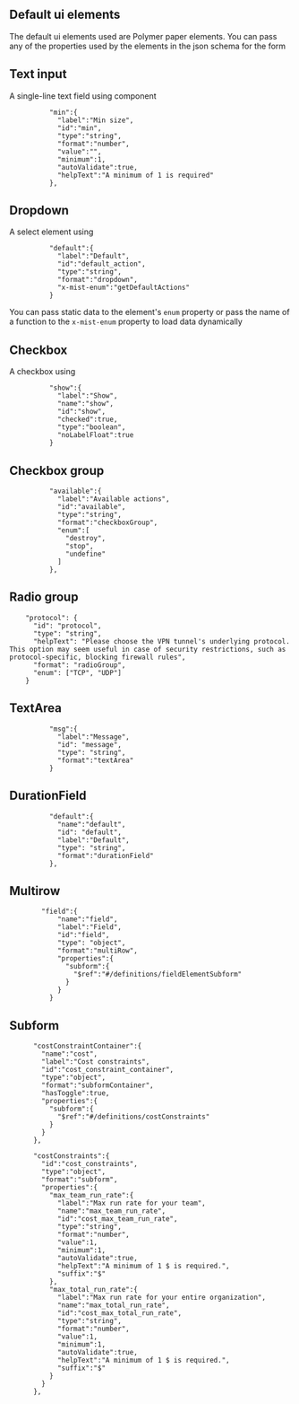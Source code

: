## Default ui elements

The default ui elements used are Polymer paper elements. You can pass any of the properties used by the elements in the json schema for the form
## Text input
A single-line text field using [<paper-input>](https://www.webcomponents.org/element/@polymer/paper-input) component
```
		  "min":{
			"label":"Min size",
			"id":"min",
			"type":"string",
			"format":"number",
			"value":"",
			"minimum":1,
			"autoValidate":true,
			"helpText":"A minimum of 1 is required"
		  },
```

## Dropdown
A select element using [<paper-dropdown-menu>](https://www.webcomponents.org/element/@polymer/paper-dropdown-menu/elements/paper-dropdown-menu)

```
		  "default":{
			"label":"Default",
			"id":"default_action",
			"type":"string",
			"format":"dropdown",
			"x-mist-enum":"getDefaultActions"
		  }
```
You can pass static data to the element's `enum` property or pass the name of a function to the `x-mist-enum` property to load data dynamically

## Checkbox

A checkbox using [<paper-checkbox>](https://www.webcomponents.org/element/@polymer/paper-checkbox/elements/paper-checkbox)
```
		  "show":{
			"label":"Show",
			"name":"show",
			"id":"show",
			"checked":true,
			"type":"boolean",
			"noLabelFloat":true
		  }
```

## Checkbox group

```
		  "available":{
			"label":"Available actions",
			"id":"available",
			"type":"string",
			"format":"checkboxGroup",
			"enum":[
			  "destroy",
			  "stop",
			  "undefine"
			]
		  },
```

## Radio group

```
    "protocol": {
      "id": "protocol",
      "type": "string",
      "helpText": "Please choose the VPN tunnel's underlying protocol. This option may seem useful in case of security restrictions, such as protocol-specific, blocking firewall rules",
      "format": "radioGroup",
      "enum": ["TCP", "UDP"]
    }
```

## TextArea

```
		  "msg":{
			"label":"Message",
			"id": "message",
			"type": "string",
			"format":"textArea"
		  }
```
## DurationField

```
		  "default":{
			"name":"default",
			"id": "default",
			"label":"Default",
			"type": "string",
			"format":"durationField"
		  },
```

## Multirow

```
		"field":{
			"name":"field",
			"label":"Field",
			"id":"field",
			"type": "object",
			"format":"multiRow",
			"properties":{
			  "subform":{
				"$ref":"#/definitions/fieldElementSubform"
			  }
			}
		  }
```
## Subform

```
	  "costConstraintContainer":{
		"name":"cost",
		"label":"Cost constraints",
		"id":"cost_constraint_container",
		"type":"object",
		"format":"subformContainer",
		"hasToggle":true,
		"properties":{
		  "subform":{
			"$ref":"#/definitions/costConstraints"
		  }
		}
	  },
```

```
	  "costConstraints":{
		"id":"cost_constraints",
		"type":"object",
		"format":"subform",
		"properties":{
		  "max_team_run_rate":{
			"label":"Max run rate for your team",
			"name":"max_team_run_rate",
			"id":"cost_max_team_run_rate",
			"type":"string",
			"format":"number",
			"value":1,
			"minimum":1,
			"autoValidate":true,
			"helpText":"A minimum of 1 $ is required.",
			"suffix":"$"
		  },
		  "max_total_run_rate":{
			"label":"Max run rate for your entire organization",
			"name":"max_total_run_rate",
			"id":"cost_max_total_run_rate",
			"type":"string",
			"format":"number",
			"value":1,
			"minimum":1,
			"autoValidate":true,
			"helpText":"A minimum of 1 $ is required.",
			"suffix":"$"
		  }
		}
	  },
```